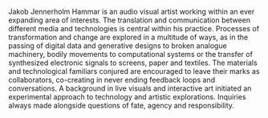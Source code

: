 Jakob Jennerholm Hammar is an audio visual artist working within an ever expanding area of interests. The translation and communication between different media and technologies is central within his practice. Processes of transformation and change are explored in a multitude of ways, as in the passing of digital data and generative designs to broken analogue machinery, bodily movements to computational systems or the transfer of synthesized electronic signals to screens, paper and textiles. The materials and technological familiars conjured are encouraged to leave their marks as collaborators, co-creating in never ending feedback loops and conversations. A background in live visuals and interactive art initiated an experimental approach to technology and artistic explorations. Inquiries always made alongside questions of fate, agency and responsibility.
